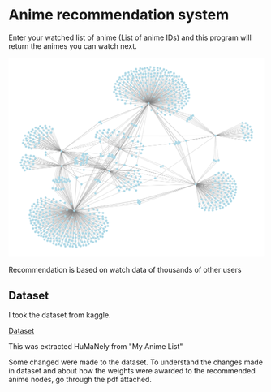 # Anime recommendation system

Enter your watched list of anime (List of anime IDs) and this program will return the animes you can watch next.

![Mandatory_md_image](network.png)

Recommendation is based on watch data of thousands of other users 

## Dataset

I took the dataset from kaggle. 

[Dataset](https://www.kaggle.com/hernan4444/anime-recommendation-database-2020)

This was extracted HuMaNely from "My Anime List" 

Some changed were made to the dataset. To understand the changes made in dataset and about how the weights were awarded to the recommended anime nodes, go through the pdf attached.
